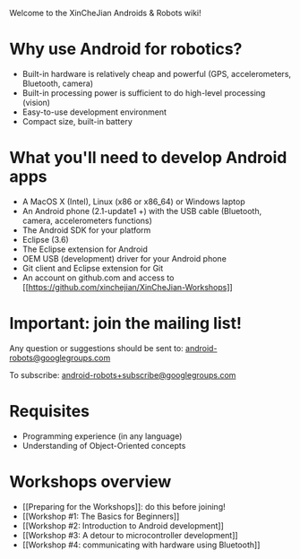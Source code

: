 Welcome to the XinCheJian Androids & Robots wiki!

# Why use Android for robotics?

* Built-in hardware is relatively cheap and powerful (GPS, accelerometers, Bluetooth, camera)
* Built-in processing power is sufficient to do high-level processing (vision)
* Easy-to-use development environment
* Compact size, built-in battery
 
# What you'll need to develop Android apps

* A MacOS X (Intel), Linux (x86 or x86_64) or Windows laptop
* An Android phone (2.1-update1 +) with the USB cable (Bluetooth, camera, accelerometers functions)
* The Android SDK for your platform
* Eclipse (3.6)
* The Eclipse extension for Android
* OEM USB (development) driver for your Android phone
* Git client and Eclipse extension for Git
* An account on github.com and access to [[https://github.com/xinchejian/XinCheJian-Workshops]]

# Important: join the mailing list!

Any question or suggestions should be sent to: [android-robots@googlegroups.com](mailto:android-robots@googlegroups.com)

To subscribe: [android-robots+subscribe@googlegroups.com](mailto:android-robots+subscribe@googlegroups.com)

# Requisites

* Programming experience (in any language)
* Understanding of Object-Oriented concepts

# Workshops overview

* [[Preparing for the Workshops]]: do this before joining!
* [[Workshop #1: The Basics for Beginners]]
* [[Workshop #2: Introduction to Android development]]
* [[Workshop #3: A detour to microcontroller development]]
* [[Workshop #4: communicating with hardware using Bluetooth]]
